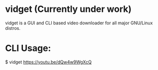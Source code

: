 # vidget (Currently under work)
vidget is a GUI and CLI based video downloader for all major GNU/Linux distros. 


# CLI Usage:

$ vidget https://youtu.be/dQw4w9WgXcQ


